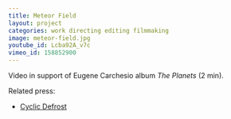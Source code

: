 ```yaml
---
title: Meteor Field
layout: project
categories: work directing editing filmmaking
image: meteor-field.jpg
youtube_id: Lcba92A_v7c
vimeo_id: 158852900
---
```


Video in support of Eugene Carchesio album _The Planets_ (2 min).

Related press:

- [Cyclic Defrost](http://www.cyclicdefrost.com/2016/04/watch-eugene-carchesios-new-piece-meteor-field/)
